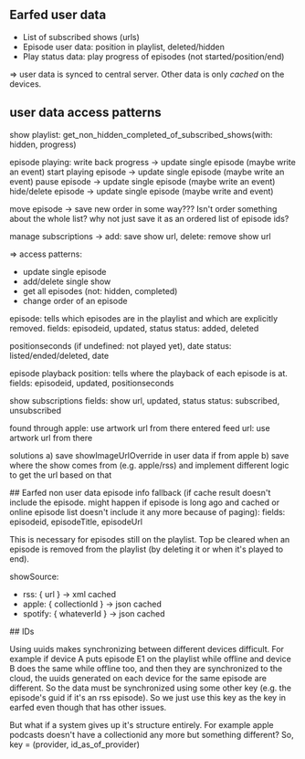 ## Earfed user data

- List of subscribed shows (urls)
- Episode user data: position in playlist, deleted/hidden
- Play status data: play progress of episodes (not started/position/end)

=> user data is synced to central server. Other data is only _cached_ on the devices.

## user data access patterns

show playlist: get_non_hidden_completed_of_subscribed_shows(with: hidden, progress)

episode playing: write back progress -> update single episode (maybe write an event)
start playing episode -> update single episode (maybe write an event)
pause episode -> update single episode (maybe write an event)
hide/delete episode -> update single episode (maybe write and event)

move episode -> save new order in some way??? Isn't order something about the
whole list? why not just save it as an ordered list of episode ids?

manage subscriptions -> add: save show url, delete: remove show url

=> access patterns:

- update single episode
- add/delete single show
- get all episodes (not: hidden, completed)
- change order of an episode

episode:
tells which episodes are in the playlist and which are explicitly removed.
fields: episodeid, updated, status
status: added, deleted

positionseconds (if undefined: not played yet), date
status: listed/ended/deleted, date

episode playback position:
tells where the playback of each episode is at.
fields: episodeid, updated, positionseconds

show subscriptions
fields: show url, updated, status
status: subscribed, unsubscribed

found through apple: use artwork url from there
entered feed url: use artwork url from there

solutions
a) save showImageUrlOverride in user data if from apple
b) save where the show comes from (e.g. apple/rss) and implement different logic to get the url based on that

## Earfed non user data
episode info fallback (if cache result doesn't include the episode. might happen
if episode is long ago and cached or online episode list doesn't include it any
more because of paging):
fields: episodeid, episodeTitle, episodeUrl

This is necessary for episodes still on the playlist. Top be cleared when an
episode is removed from the playlist (by deleting it or when it's played to
end).

showSource:

- rss: { url } -> xml cached
- apple: { collectionId } -> json cached
- spotify: { whateverId } -> json cached

## IDs

Using uuids makes synchronizing between different devices difficult. For example
if device A puts episode E1 on the playlist while offline and device B does the
same while offline too, and then they are synchronized to the cloud, the uuids
generated on each device for the same episode are different. So the data must be
synchronized using some other key (e.g. the episode's guid if it's an rss episode).
So we just use this key as the key in earfed even though that has other issues.

But what if a system gives up it's structure entirely. For example apple
podcasts doesn't have a collectionid any more but something different? So, key = (provider, id_as_of_provider)
